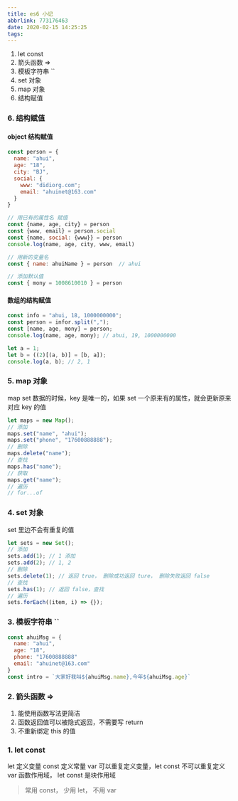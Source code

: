 ```yaml
---
title: es6 小记
abbrlink: 773176463
date: 2020-02-15 14:25:25
tags:
---
```


1. let const
2. 箭头函数 =>
3. 模板字符串 ``
4. set 对象
5. map 对象
6. 结构赋值

<!-- more  -->

### 6. 结构赋值

#### object 结构赋值

```js
const person = {
  name: "ahui",
  age: "18",
  city: "BJ",
  social: {
    www: "didiorg.com";
    email: "ahuinet@163.com"
  }
}

// 用已有的属性名 赋值
const {name, age, city} = person
const {www, email} = person.social
const {name, social: {www}} = person
console.log(name, age, city, www, email)

// 用新的变量名
const { name: ahuiName } = person  // ahui

// 添加默认值
const { mony = 1008610010 } = person
```

#### 数组的结构赋值

```js
const info = "ahui, 18, 1000000000";
const person = infor.split(",");
const [name, age, mony] = person;
console.log(name, age, mony); // ahui, 19, 1000000000

let a = 1;
let b = ((2)[(a, b)] = [b, a]);
console.log(a, b); // 2, 1
```

### 5. map 对象

map set 数据的时候，key 是唯一的，如果 set 一个原来有的属性，就会更新原来对应 key 的值

```js
let maps = new Map();
// 添加
maps.set("name", "ahui");
maps.set("phone", "17600888888");
// 删除
maps.delete("name");
// 查找
maps.has("name");
// 获取
maps.get("name");
// 遍历
// for...of
```

### 4. set 对象

set 里边不会有重复的值

```js
let sets = new Set();
// 添加
sets.add(1); // 1 添加
sets.add(2); // 1, 2
// 删除
sets.delete(1); // 返回 true， 删除成功返回 ture， 删除失败返回 false
// 查找
sets.has(1); // 返回 false，查找
// 遍历
sets.forEach((item, i) => {});
```

### 3. 模板字符串 ``

```js
const ahuiMsg = {
  name: "ahui",
  age: "18",
  phone: "17600888888"
  email: "ahuinet@163.com"
}
const intro = `大家好我叫${ahuiMsg.name},今年${ahuiMsg.age}`
```

### 2. 箭头函数 =>

1. 能使用函数写法更简洁
2. 函数返回值可以被隐式返回，不需要写 return
3. 不重新绑定 this 的值

### 1. let const

let 定义变量
const 定义常量
var 可以重复定义变量，let const 不可以重复定义
var 函数作用域， let const 是块作用域

> 常用 const， 少用 let， 不用 var
